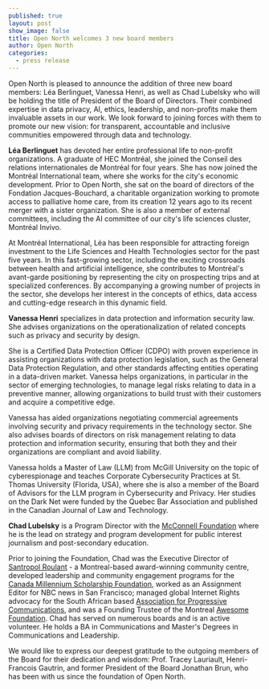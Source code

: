 ```yaml
---
published: true
layout: post
show_image: false
title: Open North welcomes 3 new board members
author: Open North
categories:
  - press release
---
```

Open North is pleased to announce the addition of three new board members: Léa Berlinguet, Vanessa Henri, as well as Chad Lubelsky who will be holding the title of President of the Board of Directors. Their combined expertise in data privacy, AI, ethics, leadership, and non-profits make them invaluable assets in our work. We look forward to joining forces with them to promote our new vision: for transparent, accountable and inclusive communities empowered through data and technology.

**Léa Berlinguet** has devoted her entire professional life to non-profit organizations. A graduate of HEC Montréal, she joined the Conseil des relations internationales de Montréal for four years. She has now joined the Montréal International team, where she works for the city's economic development. Prior to Open North, she sat on the board of directors of the Fondation Jacques-Bouchard, a charitable organization working to promote access to palliative home care, from its creation 12 years ago to its recent merger with a sister organization. She is also a member of external committees, including the AI committee of our city's life sciences cluster, Montréal Invivo.

At Montréal International, Léa has been responsible for attracting foreign investment to the Life Sciences and Health Technologies sector for the past five years. In this fast-growing sector, including the exciting crossroads between health and artificial intelligence, she contributes to Montréal's avant-garde positioning by representing the city on prospecting trips and at specialized conferences. By accompanying a growing number of projects in the sector, she develops her interest in the concepts of ethics, data access and cutting-edge research in this dynamic field.

**Vanessa Henri** specializes in data protection and information security law. She advises organizations on the operationalization of related concepts such as privacy and security by design.

She is a Certified Data Protection Officer (CDPO) with proven experience in assisting organizations with data protection legislation, such as the General Data Protection Regulation, and other standards affecting entities operating in a data-driven market. Vanessa helps organizations, in particular in the sector of emerging technologies, to manage legal risks relating to data in a preventive manner, allowing organizations to build trust with their customers and acquire a competitive edge.

Vanessa has aided organizations negotiating commercial agreements involving security and privacy requirements in the technology sector. She also advises boards of directors on risk management relating to data protection and information security, ensuring that both they and their organizations are compliant and avoid liability.

Vanessa holds a Master of Law (LLM) from McGill University on the topic of cyberespionage and teaches Corporate Cybersecurity Practices at St. Thomas University (Florida, USA), where she is also a member of the Board of Advisors for the LLM program in Cybersecurity and Privacy. Her studies on the Dark Net were funded by the Quebec Bar Association and published in the Canadian Journal of Law and Technology.

**Chad Lubelsky** is a Program Director with the [McConnell Foundation](https://mcconnellfoundation.ca/) where he is the lead on strategy and program development for public interest journalism and post-secondary education.

Prior to joining the Foundation, Chad was the Executive Director of [Santropol Roulant](http://www.santropolroulant.org/) - a Montreal-based award-winning community centre, developed leadership and community engagement programs for the [Canada Millennium Scholarship Foundation](https://en.wikipedia.org/wiki/Canada_Millennium_Scholarship_Foundation), worked as an Assignment Editor for NBC news in San Francisco; managed global Internet Rights advocacy for the South African based [Association for Progressive Communications](http://www.apc.org/), and was a Founding Trustee of the Montreal [Awesome Foundation](https://www.awesomefoundation.org/en). Chad has served on numerous boards and is an active volunteer.  He holds a BA in Communications and Master's Degrees in Communications and Leadership.

We would like to express our deepest gratitude to the outgoing members of the Board for their dedication and wisdom: Prof. Tracey Lauriault, Henri-Francois Gautrin, and former President of the Board Jonathan Brun, who has been with us since the foundation of Open North.
